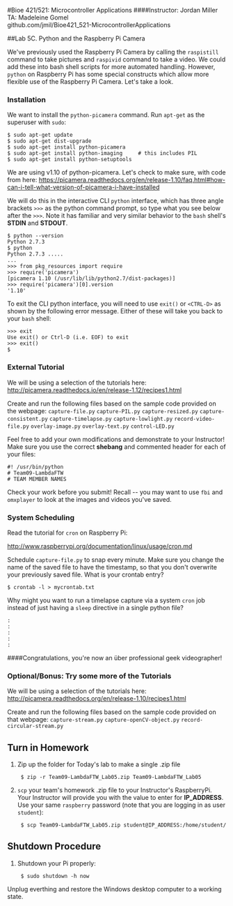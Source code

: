 #Bioe 421/521: Microcontroller Applications
####Instructor: Jordan Miller<br>TA: Madeleine Gomel<br>github.com/jmil/Bioe421_521-MicrocontrollerApplications

##Lab 5C. Python and the Raspberry Pi Camera

We've previously used the Raspberry Pi Camera by calling the `raspistill` command to take pictures and `raspivid` command to take a video. We could add these into bash shell scripts for more automated handling. However, `python` on Raspberry Pi has some special constructs which allow more flexible use of the Raspberry Pi Camera. Let's take a look.

### Installation

We want to install the `python-picamera` command. Run `apt-get` as the superuser with `sudo`:

	$ sudo apt-get update
	$ sudo apt-get dist-upgrade
	$ sudo apt-get install python-picamera
	$ sudo apt-get install python-imaging     # this includes PIL
	$ sudo apt-get install python-setuptools     

We are using v1.10 of python-picamera. Let's check to make sure, with code from here:
https://picamera.readthedocs.org/en/release-1.10/faq.html#how-can-i-tell-what-version-of-picamera-i-have-installed

We will do this in the interactive CLI `python` interface, which has three angle brackets `>>>` as the python command prompt, so type what you see below after the `>>>`. Note it has familiar and very similar behavior to the `bash` shell's **STDIN** and **STDOUT**.

	$ python --version
	Python 2.7.3
	$ python
	Python 2.7.3 .....
	...
	>>> from pkg_resources import require
	>>> require('picamera')
	[picamera 1.10 (/usr/lib/lib/python2.7/dist-packages)]
	>>> require('picamera')[0].version
	'1.10'

To exit the CLI python interface, you will need to use `exit()` or `<CTRL-D>` as shown by the following error message. Either of these will take you back to your `bash` shell:

	>>> exit
	Use exit() or Ctrl-D (i.e. EOF) to exit
	>>> exit()
	$


### External Tutorial

We will be using a selection of the tutorials here:
http://picamera.readthedocs.io/en/release-1.12/recipes1.html

Create and run the following files based on the sample code provided on the webpage:
`capture-file.py`
`capture-PIL.py`
`capture-resized.py`
`capture-consistent.py`
`capture-timelapse.py`
`capture-lowlight.py`
`record-video-file.py`
`overlay-image.py`
`overlay-text.py`
`control-LED.py`


Feel free to add your own modifications and demonstrate to your Instructor! Make sure you use the correct **shebang** and commented header for each of your files:

	#! /usr/bin/python
	# Team09-LambdaFTW
	# TEAM MEMBER NAMES


Check your work before you submit! Recall -- you may want to use `fbi` and `omxplayer` to look at the images and videos you've saved.


### System Scheduling

Read the tutorial for `cron` on Raspberry Pi:

http://www.raspberrypi.org/documentation/linux/usage/cron.md

Schedule `capture-file.py` to snap every minute. Make sure you change the name of the saved file to have the timestamp, so that you don't overwrite your previously saved file. What is your crontab entry?

	$ crontab -l > mycrontab.txt


Why might you want to run a timelapse capture via a system `cron` job instead of just having a `sleep` directive in a single python file?

	:
	:
	:
	:
	:

####Congratulations, you're now an über professional geek videographer!

### Optional/Bonus: Try some more of the Tutorials

We will be using a selection of the tutorials here:
http://picamera.readthedocs.org/en/release-1.10/recipes1.html

Create and run the following files based on the sample code provided on that webpage:
`capture-stream.py`
`capture-openCV-object.py`
`record-circular-stream.py`


## Turn in Homework

1. Zip up the folder for Today's lab to make a single .zip file

		$ zip -r Team09-LambdaFTW_Lab05.zip Team09-LambdaFTW_Lab05

1. `scp` your team's homework .zip file to your Instructor's RaspberryPi. Your Instructor will provide you with the value to enter for **IP_ADDRESS**. Use your same `raspberry` password (note that you are logging in as user `student`):

		$ scp Team09-LambdaFTW_Lab05.zip student@IP_ADDRESS:/home/student/



## Shutdown Procedure

1. Shutdown your Pi properly:

		$ sudo shutdown -h now

 Unplug everthing and restore the Windows desktop computer to a working state.
